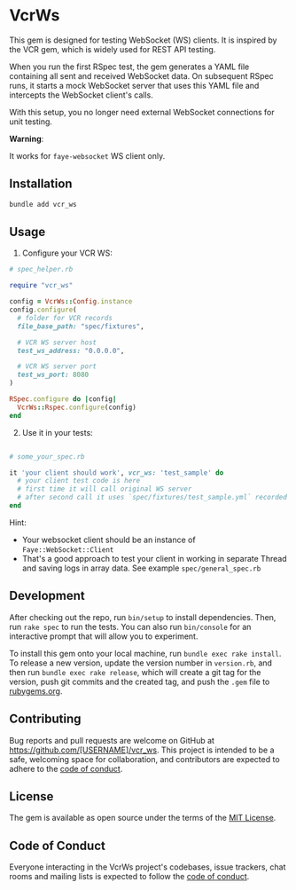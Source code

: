 # VcrWs

This gem is designed for testing WebSocket (WS) clients. It is inspired by the VCR gem, which is widely used for REST API testing.

When you run the first RSpec test, the gem generates a YAML file containing all sent and received WebSocket data. On subsequent RSpec runs, it starts a mock WebSocket server that uses this YAML file and intercepts the WebSocket client's calls.

With this setup, you no longer need external WebSocket connections for unit testing.

**Warning**:

It works for `faye-websocket` WS client only.

## Installation

```bash
bundle add vcr_ws
```

## Usage

1. Configure your VCR WS:

```ruby
# spec_helper.rb

require "vcr_ws"

config = VcrWs::Config.instance
config.configure(
  # folder for VCR records
  file_base_path: "spec/fixtures",

  # VCR WS server host
  test_ws_address: "0.0.0.0",

  # VCR WS server port
  test_ws_port: 8080
)

RSpec.configure do |config|
  VcrWs::Rspec.configure(config)
end

```

2. Use it in your tests:

```ruby

# some_your_spec.rb

it 'your client should work', vcr_ws: 'test_sample' do
  # your client test code is here
  # first time it will call original WS server
  # after second call it uses `spec/fixtures/test_sample.yml` recorded data in test
end

```

Hint:

* Your websocket client should be an instance of `Faye::WebSocket::Client`
* That's a good approach to test your client in working in separate Thread and saving logs in array data. See example `spec/general_spec.rb`

## Development

After checking out the repo, run `bin/setup` to install dependencies. Then, run `rake spec` to run the tests. You can also run `bin/console` for an interactive prompt that will allow you to experiment.

To install this gem onto your local machine, run `bundle exec rake install`. To release a new version, update the version number in `version.rb`, and then run `bundle exec rake release`, which will create a git tag for the version, push git commits and the created tag, and push the `.gem` file to [rubygems.org](https://rubygems.org).

## Contributing

Bug reports and pull requests are welcome on GitHub at https://github.com/[USERNAME]/vcr_ws. This project is intended to be a safe, welcoming space for collaboration, and contributors are expected to adhere to the [code of conduct](https://github.com/[USERNAME]/vcr_ws/blob/main/CODE_OF_CONDUCT.md).

## License

The gem is available as open source under the terms of the [MIT License](https://opensource.org/licenses/MIT).

## Code of Conduct

Everyone interacting in the VcrWs project's codebases, issue trackers, chat rooms and mailing lists is expected to follow the [code of conduct](https://github.com/[USERNAME]/vcr_ws/blob/main/CODE_OF_CONDUCT.md).
